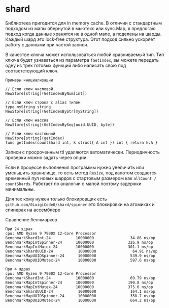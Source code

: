 # shard

Библиотека пригодится для in memory cache. В отличии с стандартным подходом из мапы обернутой в мьютекс или sync.Map, я предлогаю подход когда данные хранятся не в одной мапе, а поделены на шарды. Каждый шард это lock-free структура. Этот подход сильно ускоряет работу с данными при частой записи.

В качестве ключа может использоваться любой сравниваемый тип. Тип ключа будет узнаваться из параметра `fGetIndex`, вы можете передать одну из трех готовых функций либо написать свою под соответствующий ключ.

```golang
Примеры инициализации

// Если ключ числовой
NewStore[string](GetIndexByNum[int])

// Если ключ строка с alias типом
type myString string
NewStore[string](GetIndexByStr[myString])

// Если ключ массив
NewStore[string](GetIndexBySeq[uuid.UUID, byte])

// Если ключ кастомный
NewStore[string](getIndex)
func getIndex(countShard int, k struct{ A int }) int { return k.A }
```

Записи с просроченным ttl удаляются автоматически. Периодичность проверки можно задать через опции.

Если в процессе выполнения программы нужно увеличить или уменьшить хранилище, то есть метод `Resize`, под капотом создается временный пул новых шардов с стартовым размером как `allCount / countShards`. Работает по аналогии с мапой поэтому задержки минимальны.

Для тех кому нужен только блокировщик есть `github.com/0LuigiCode0/shard/spinner` это блокировки на атомиках и спинерах на ассемблере

Сравнение бенчмарков

```golang
При 24 ядрах
cpu: AMD Ryzen 9 7900X 12-Core Processor
BenchmarkShardInt-24           10000000                34.86 ns/op
BenchmarkMapIntSpinner-24      10000000               326.9 ns/op
BenchmarkMapIntMutex-24        10000000               301.1 ns/op
BenchmarkShardUUID-24           10000000                64.91 ns/op
BenchmarkMapUUIDSpinner-24      10000000               539.9 ns/op
BenchmarkMapUUIDMutex-24        10000000               597.6 ns/op

При 4 ядрах
cpu: AMD Ryzen 9 7900X 12-Core Processor
BenchmarkShardInt-24           10000000                69.79 ns/op
BenchmarkMapIntSpinner-24      10000000               190.8 ns/op
BenchmarkMapIntMutex-24        10000000               375.0 ns/op
BenchmarkShardUUID-24           10000000               164.1 ns/op
BenchmarkMapUUIDSpinner-24      10000000               358.7 ns/op
BenchmarkMapUUIDMutex-24        10000000               664.2 ns/op
```
